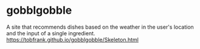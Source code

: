 # gobblgobble
A site that recommends dishes based on the weather in the user's location and the input of a single ingredient.
https://tobfrank.github.io/gobblgobble/Skeleton.html
